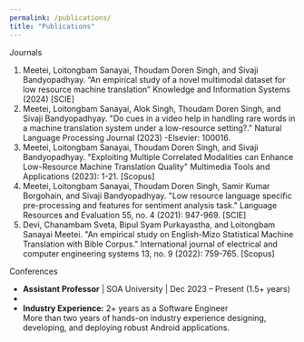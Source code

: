 ```yaml
---
permalink: /publications/
title: "Publications"
---
```


Journals
<ol>
  <li>Meetei, Loitongbam Sanayai, Thoudam Doren Singh, and Sivaji Bandyopadhyay.  “An empirical study of a novel multimodal dataset for low resource machine translation” Knowledge and Information Systems (2024) [SCIE]</li>
  <li>Meetei, Loitongbam Sanayai, Alok Singh, Thoudam Doren Singh, and Sivaji Bandyopadhyay. "Do cues in a video help in handling rare words in a machine translation system under a low-resource setting?." Natural Language Processing Journal (2023) -Elsevier: 100016.</li>
  <li>Meetei, Loitongbam Sanayai, Thoudam Doren Singh, and Sivaji Bandyopadhyay. "Exploiting Multiple Correlated Modalities can Enhance Low-Resource Machine Translation Quality" Multimedia Tools and Applications (2023): 1-21. [Scopus]</li>
  <li>Meetei, Loitongbam Sanayai, Thoudam Doren Singh, Samir Kumar Borgohain, and Sivaji Bandyopadhyay. "Low resource language specific pre-processing and features for sentiment analysis task." Language Resources and Evaluation 55, no. 4 (2021): 947-969. [SCIE]</li>
  <li>Devi, Chanambam Sveta, Bipul Syam Purkayastha, and Loitongbam Sanayai Meetei. "An empirical study on English-Mizo Statistical Machine Translation with Bible Corpus." International journal of electrical and computer engineering systems 13, no. 9 (2022): 759-765. [Scopus]</li>
</ol>



Conferences



<ul class="fa-ul">
  <li><i class="fa-li fa fa-spinner fa-spin"></i><b>Assistant Professor</b> <span style="font-weight: normal;">| SOA University | Dec 2023 – Present (1.5+ years)</span></li>
  
  <li><br/></li>
  
  <li>
    <i class="fa-li fa fa-check-square"></i>
    <b>Industry Experience:</b>
    <span style="font-weight: normal;">
      2+ years as a Software Engineer<br/>
      More than two years of hands-on industry experience designing, developing, and deploying robust Android applications.
    </span>
  </li>
</ul>

